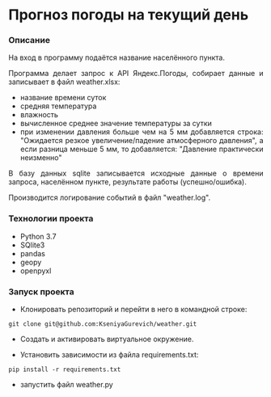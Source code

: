 # Прогноз погоды на текущий день
### Описание
<div align="justify">
<p>На вход в программу подаётся название населённого пункта.</p>
<p>Программа  делает запрос к API Яндекс.Погоды, собирает данные и записывает в файл weather.xlsx:</p>
<ul>
 <li>название времени суток</li>
 <li>средняя температура</li>
 <li>влажность</li>
 <li>вычисленное среднее значение температуры за сутки</li>
 <li>при изменении давления больше чем на 5 мм добавляется строка: "Ожидается резкое увеличение/падение атмосферного давления", а если разница меньше 5 мм, то добавляется: "Давление практически неизменно"</li>
</ul>
<p>В базу данных sqlite записывается исходные данные о времени запроса, населённом пункте, результате работы (успешно/ошибка).</p>
<p>Производится логирование событий в файл "weather.log".</p>
</div>

### Технологии проекта
- Python 3.7
- SQlite3
- pandas
- geopy
- openpyxl

### Запуск проекта

- Клонировать репозиторий и перейти в него в командной строке:
```
git clone git@github.com:KseniyaGurevich/weather.git
```

- Cоздать и активировать виртуальное окружение.

- Установить зависимости из файла requirements.txt:
```
pip install -r requirements.txt
```
- запустить файл weather.py
